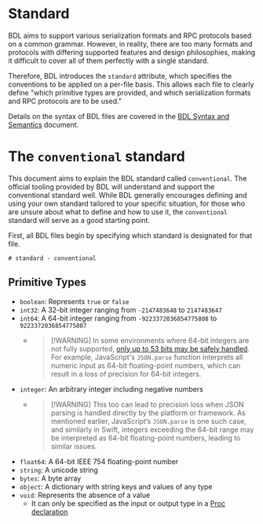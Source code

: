 # Standard

BDL aims to support various serialization formats and RPC protocols based on a common grammar.
However, in reality, there are too many formats and protocols with differing supported features
and design philosophies, making it difficult to cover all of them perfectly with a single standard.

Therefore, BDL introduces the `standard` attribute,
which specifies the conventions to be applied on a per-file basis.
This allows each file to clearly define
"which primitive types are provided, and which serialization formats and RPC protocols are to be used."

Details on the syntax of BDL files are covered in the [BDL Syntax and Semantics](./syntax.md) document.

# The `conventional` standard

This document aims to explain the BDL standard called `conventional`.
The official tooling provided by BDL will understand and support the conventional standard well.
While BDL generally encourages defining and using your own standard tailored to your specific situation,
for those who are unsure about what to define and how to use it,
the `conventional` standard will serve as a good starting point.

First, all BDL files begin by specifying which standard is designated for that file.

```bdl
# standard - conventional
```

## Primitive Types

- `boolean`: Represents `true` or `false`
- `int32`: A 32-bit integer ranging from `-2147483648` to `2147483647`
- `int64`: A 64-bit integer ranging from `-9223372036854775808` to `9223372036854775807`
  - > [!WARNING] In some environments where 64-bit integers are not fully supported,
    > [only up to 53 bits may be safely handled](https://developer.mozilla.org/en-US/docs/Web/JavaScript/Reference/Global_Objects/Number/MAX_SAFE_INTEGER).
    > For example, JavaScript's `JSON.parse` function interprets all numeric input as 64-bit floating-point numbers,
    > which can result in a loss of precision for 64-bit integers.
- `integer`: An arbitrary integer including negative numbers
  - > [!WARNING] This too can lead to precision loss when JSON parsing is handled directly by the platform or framework.
    > As mentioned earlier, JavaScript’s `JSON.parse` is one such case, and similarly in Swift,
    > integers exceeding the 64-bit range may be interpreted as 64-bit floating-point numbers, leading to similar issues.
- `float64`: A 64-bit IEEE 754 floating-point number
- `string`: A unicode string
- `bytes`: A byte array
- `object`: A dictionary with string keys and values of any type
- `void`: Represents the absence of a value
  - It can only be specified as the input or output type in a [Proc declaration](./syntax.md#Proc)
